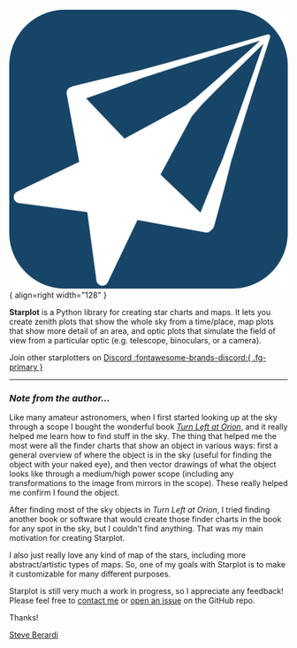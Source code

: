 ![Starplot](images/favicon.svg){ align=right width="128" }

**Starplot** is a Python library for creating star charts and maps. It lets you create zenith plots that show the whole sky from a time/place, map plots that show more detail of an area, and optic plots that simulate the field of view from a particular optic (e.g. telescope, binoculars, or a camera).

Join other starplotters on [Discord :fontawesome-brands-discord:{ .fg-primary }](https://discord.gg/bwazdyD7)

---

### _Note from the author..._

Like many amateur astronomers, when I first started looking up at the sky through a scope I bought the wonderful book [_Turn Left at Orion_](https://www.amazon.com/Turn-Left-Orion-Hundreds-Telescope-dp-1108457568/dp/1108457568/), and it really helped me learn how to find stuff in the sky. The thing that helped me the most were all the finder charts that show an object in various ways: first a general overview of where the object is in the sky (useful for finding the object with your naked eye), and then vector drawings of what the object looks like through a medium/high power scope (including any transformations to the image from mirrors in the scope). These really helped me confirm I found the object.

After finding most of the sky objects in _Turn Left at Orion_, I tried finding another book or software that would create those finder charts in the book for any spot in the sky, but I couldn't find anything. That was my main motivation for creating Starplot.

I also just really love any kind of map of the stars, including more abstract/artistic types of maps. So, one of my goals with Starplot is to make it customizable for many different purposes.

Starplot is still very much a work in progress, so I appreciate any feedback! Please feel free to [contact me](https://steveberardi.com/contact/) or [open an issue](https://github.com/steveberardi/starplot/issues) on the GitHub repo.

Thanks!

[Steve Berardi](https://steveberardi.com)
